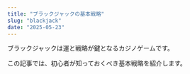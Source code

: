 ```yaml
---
title: "ブラックジャックの基本戦略"
slug: "blackjack"
date: "2025-05-23"
---
```


ブラックジャックは運と戦略が鍵となるカジノゲームです。

この記事では、初心者が知っておくべき基本戦略を紹介します。
